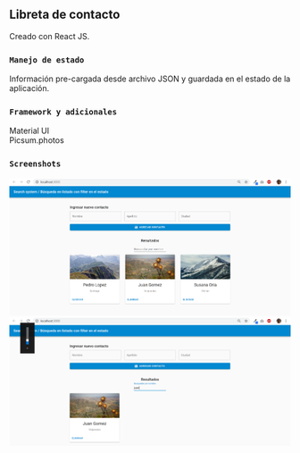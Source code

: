## Libreta de contacto

Creado con React JS.

### `Manejo de estado`
Información pre-cargada desde archivo JSON y guardada en el estado de la aplicación.<br>

### `Framework y adicionales`
 Material UI <br>
 Picsum.photos

### `Screenshots`

![Home](/screenshots/dashboard1.png "Dashboard")
![Home](/screenshots/dashboard2.png "Dashboard de ingreso de información")

